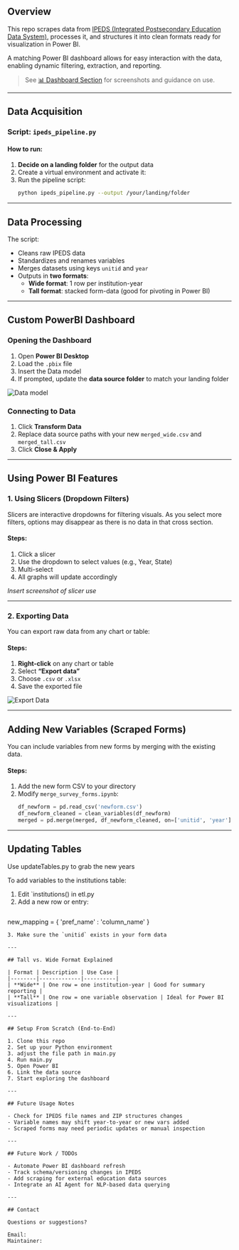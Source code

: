 ## Overview

This repo scrapes data from [IPEDS (Integrated Postsecondary Education Data System)](https://nces.ed.gov/ipeds/use-the-data), processes it, and structures it into clean formats ready for visualization in Power BI.

A matching Power BI dashboard allows for easy interaction with the data, enabling dynamic filtering, extraction, and reporting.  

> See [📊 Dashboard Section](#custom-powerbi-dashboard) for screenshots and guidance on use.

---

## Data Acquisition

### Script: `ipeds_pipeline.py`

#### How to run:

1. **Decide on a landing folder** for the output data  
2. Create a virtual environment and activate it:
3. Run the pipeline script:
   ```bash
   python ipeds_pipeline.py --output /your/landing/folder
   ```

---

## Data Processing

The script:
- Cleans raw IPEDS data
- Standardizes and renames variables
- Merges datasets using keys `unitid` and `year`
- Outputs in **two formats**:
  - **Wide format**: 1 row per institution-year
  - **Tall format**: stacked form-data (good for pivoting in Power BI)

---

## Custom PowerBI Dashboard

### Opening the Dashboard

1. Open **Power BI Desktop**
2. Load the `.pbix` file 
3. Insert the Data model
4. If prompted, update the **data source folder** to match your landing folder

![Data model](images/Data%20Model.png)
### Connecting to Data

1. Click **Transform Data**
2. Replace data source paths with your new `merged_wide.csv` and `merged_tall.csv`
3. Click **Close & Apply**

---

## Using Power BI Features

### 1. Using Slicers (Dropdown Filters)

Slicers are interactive dropdowns for filtering visuals. As you select more filters, options may disappear as there is no data in that cross section.

#### Steps:

1. Click a slicer 
2. Use the dropdown to select values (e.g., Year, State)
3. Multi-select
4. All graphs will update accordingly

 *Insert screenshot of slicer use*

---

### 2. Exporting Data

You can export raw data from any chart or table:

#### Steps:

1. **Right-click** on any chart or table
2. Select **“Export data”**
3. Choose `.csv` or `.xlsx`
4. Save the exported file

 ![Export Data](images/Export%20Data%202.png)

---

## Adding New Variables (Scraped Forms)

You can include variables from new forms by merging with the existing data.

#### Steps:

1. Add the new form CSV to your directory
2. Modify `merge_survey_forms.ipynb`:
   ```python
   df_newform = pd.read_csv('newform.csv')
   df_newform_cleaned = clean_variables(df_newform)
   merged = pd.merge(merged, df_newform_cleaned, on=['unitid', 'year'], how='left')
   ```

---

## Updating Tables
Use updateTables.py to grab the new years


To add variables to the institutions table:

1. Edit `institutions() in etl.py
2. Add a new row or entry:
   ```python
 new_mapping = {
	 'pref_name' : 'column_name'
 }
   ```
3. Make sure the `unitid` exists in your form data

---

## Tall vs. Wide Format Explained

| Format | Description | Use Case |
|--------|-------------|----------|
| **Wide** | One row = one institution-year | Good for summary reporting |
| **Tall** | One row = one variable observation | Ideal for Power BI visualizations |

---

## Setup From Scratch (End-to-End)

1. Clone this repo
2. Set up your Python environment
3. adjust the file path in main.py
4. Run main.py
5. Open Power BI
6. Link the data source
7. Start exploring the dashboard

---

## Future Usage Notes

- Check for IPEDS file names and ZIP structures changes
- Variable names may shift year-to-year or new vars added
- Scraped forms may need periodic updates or manual inspection

---

## Future Work / TODOs

- Automate Power BI dashboard refresh
- Track schema/versioning changes in IPEDS
- Add scraping for external education data sources
- Integrate an AI Agent for NLP-based data querying

---

## Contact

Questions or suggestions?

Email:
Maintainer: 
